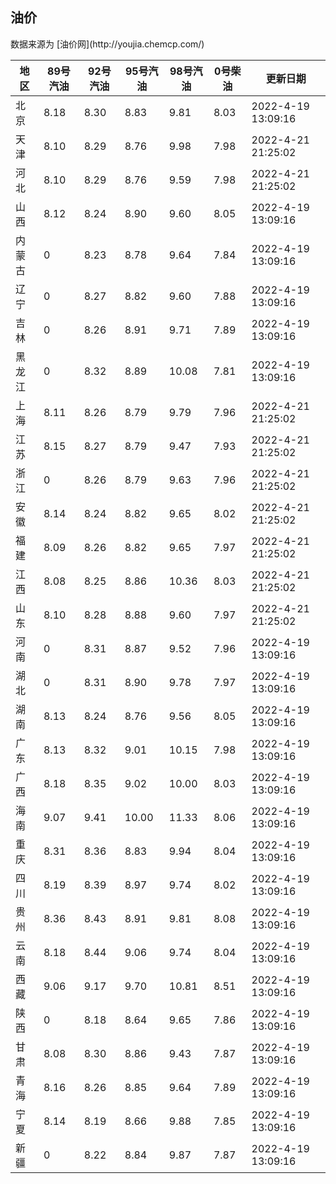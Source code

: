 
<!DOCTYPE html>
<html lang="zh-cn">
<head>
<link href="https://cdn.jsdelivr.net/gh/RookieFanzk/link/github.css" rel="stylesheet">
</head>

<body>
<h2>油价</h2>
<p>数据来源为 [油价网](http://youjia.chemcp.com/) </p>
<table>
<thead>
<tr>
<th>地区</th>
<th>89号汽油</th>
<th>92号汽油</th>
<th>95号汽油</th>
<th>98号汽油</th>
<th>0号柴油</th>
<th>更新日期</th>
</tr>
</thead>
<tbody>
<tr>
<td>北京</td>
<td>8.18</td>
<td>8.30</td>
<td>8.83</td>
<td>9.81</td>
<td>8.03</td>
<td>2022-4-19 13:09:16</td>
</tr>
<tr>
<td>天津</td>
<td>8.10</td>
<td>8.29</td>
<td>8.76</td>
<td>9.98</td>
<td>7.98</td>
<td>2022-4-21 21:25:02</td>
</tr>
<tr>
<td>河北</td>
<td>8.10</td>
<td>8.29</td>
<td>8.76</td>
<td>9.59</td>
<td>7.98</td>
<td>2022-4-21 21:25:02</td>
</tr>
<tr>
<td>山西</td>
<td>8.12</td>
<td>8.24</td>
<td>8.90</td>
<td>9.60</td>
<td>8.05</td>
<td>2022-4-19 13:09:16</td>
</tr>
<tr>
<td>内蒙古</td>
<td>0</td>
<td>8.23</td>
<td>8.78</td>
<td>9.64</td>
<td>7.84</td>
<td>2022-4-19 13:09:16</td>
</tr>
<tr>
<td>辽宁</td>
<td>0</td>
<td>8.27</td>
<td>8.82</td>
<td>9.60</td>
<td>7.88</td>
<td>2022-4-19 13:09:16</td>
</tr>
<tr>
<td>吉林</td>
<td>0</td>
<td>8.26</td>
<td>8.91</td>
<td>9.71</td>
<td>7.89</td>
<td>2022-4-19 13:09:16</td>
</tr>
<tr>
<td>黑龙江</td>
<td>0</td>
<td>8.32</td>
<td>8.89</td>
<td>10.08</td>
<td>7.81</td>
<td>2022-4-19 13:09:16</td>
</tr>
<tr>
<td>上海</td>
<td>8.11</td>
<td>8.26</td>
<td>8.79</td>
<td>9.79</td>
<td>7.96</td>
<td>2022-4-21 21:25:02</td>
</tr>
<tr>
<td>江苏</td>
<td>8.15</td>
<td>8.27</td>
<td>8.79</td>
<td>9.47</td>
<td>7.93</td>
<td>2022-4-21 21:25:02</td>
</tr>
<tr>
<td>浙江</td>
<td>0</td>
<td>8.26</td>
<td>8.79</td>
<td>9.63</td>
<td>7.96</td>
<td>2022-4-21 21:25:02</td>
</tr>
<tr>
<td>安徽</td>
<td>8.14</td>
<td>8.24</td>
<td>8.82</td>
<td>9.65</td>
<td>8.02</td>
<td>2022-4-21 21:25:02</td>
</tr>
<tr>
<td>福建</td>
<td>8.09</td>
<td>8.26</td>
<td>8.82</td>
<td>9.65</td>
<td>7.97</td>
<td>2022-4-21 21:25:02</td>
</tr>
<tr>
<td>江西</td>
<td>8.08</td>
<td>8.25</td>
<td>8.86</td>
<td>10.36</td>
<td>8.03</td>
<td>2022-4-21 21:25:02</td>
</tr>
<tr>
<td>山东</td>
<td>8.10</td>
<td>8.28</td>
<td>8.88</td>
<td>9.60</td>
<td>7.97</td>
<td>2022-4-21 21:25:02</td>
</tr>
<tr>
<td>河南</td>
<td>0</td>
<td>8.31</td>
<td>8.87</td>
<td>9.52</td>
<td>7.96</td>
<td>2022-4-19 13:09:16</td>
</tr>
<tr>
<td>湖北</td>
<td>0</td>
<td>8.31</td>
<td>8.90</td>
<td>9.78</td>
<td>7.97</td>
<td>2022-4-19 13:09:16</td>
</tr>
<tr>
<td>湖南</td>
<td>8.13</td>
<td>8.24</td>
<td>8.76</td>
<td>9.56</td>
<td>8.05</td>
<td>2022-4-19 13:09:16</td>
</tr>
<tr>
<td>广东</td>
<td>8.13</td>
<td>8.32</td>
<td>9.01</td>
<td>10.15</td>
<td>7.98</td>
<td>2022-4-19 13:09:16</td>
</tr>
<tr>
<td>广西</td>
<td>8.18</td>
<td>8.35</td>
<td>9.02</td>
<td>10.00</td>
<td>8.03</td>
<td>2022-4-19 13:09:16</td>
</tr>
<tr>
<td>海南</td>
<td>9.07</td>
<td>9.41</td>
<td>10.00</td>
<td>11.33</td>
<td>8.06</td>
<td>2022-4-19 13:09:16</td>
</tr>
<tr>
<td>重庆</td>
<td>8.31</td>
<td>8.36</td>
<td>8.83</td>
<td>9.94</td>
<td>8.04</td>
<td>2022-4-19 13:09:16</td>
</tr>
<tr>
<td>四川</td>
<td>8.19</td>
<td>8.39</td>
<td>8.97</td>
<td>9.74</td>
<td>8.02</td>
<td>2022-4-19 13:09:16</td>
</tr>
<tr>
<td>贵州</td>
<td>8.36</td>
<td>8.43</td>
<td>8.91</td>
<td>9.81</td>
<td>8.08</td>
<td>2022-4-19 13:09:16</td>
</tr>
<tr>
<td>云南</td>
<td>8.18</td>
<td>8.44</td>
<td>9.06</td>
<td>9.74</td>
<td>8.04</td>
<td>2022-4-19 13:09:16</td>
</tr>
<tr>
<td>西藏</td>
<td>9.06</td>
<td>9.17</td>
<td>9.70</td>
<td>10.81</td>
<td>8.51</td>
<td>2022-4-19 13:09:16</td>
</tr>
<tr>
<td>陕西</td>
<td>0</td>
<td>8.18</td>
<td>8.64</td>
<td>9.65</td>
<td>7.86</td>
<td>2022-4-19 13:09:16</td>
</tr>
<tr>
<td>甘肃</td>
<td>8.08</td>
<td>8.30</td>
<td>8.86</td>
<td>9.43</td>
<td>7.87</td>
<td>2022-4-19 13:09:16</td>
</tr>
<tr>
<td>青海</td>
<td>8.16</td>
<td>8.26</td>
<td>8.85</td>
<td>9.64</td>
<td>7.89</td>
<td>2022-4-19 13:09:16</td>
</tr>
<tr>
<td>宁夏</td>
<td>8.14</td>
<td>8.19</td>
<td>8.66</td>
<td>9.88</td>
<td>7.85</td>
<td>2022-4-19 13:09:16</td>
</tr>
<tr>
<td>新疆</td>
<td>0</td>
<td>8.22</td>
<td>8.84</td>
<td>9.87</td>
<td>7.87</td>
<td>2022-4-19 13:09:16</td>
</tr>
</tbody>
</table>
</body>
</html>
